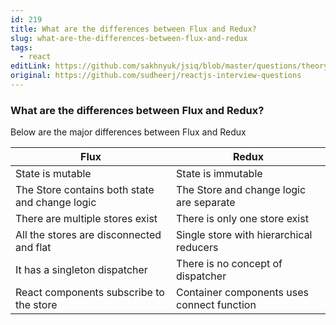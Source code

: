 ```yaml
---
id: 219
title: What are the differences between Flux and Redux?
slug: what-are-the-differences-between-flux-and-redux
tags:
  - react
editLink: https://github.com/sakhnyuk/jsiq/blob/master/questions/theory/react/219.md
original: https://github.com/sudheerj/reactjs-interview-questions
---
```


### What are the differences between Flux and Redux?

Below are the major differences between Flux and Redux

| Flux                                           | Redux                                      |
| ---------------------------------------------- | ------------------------------------------ |
| State is mutable                               | State is immutable                         |
| The Store contains both state and change logic | The Store and change logic are separate    |
| There are multiple stores exist                | There is only one store exist              |
| All the stores are disconnected and flat       | Single store with hierarchical reducers    |
| It has a singleton dispatcher                  | There is no concept of dispatcher          |
| React components subscribe to the store        | Container components uses connect function |